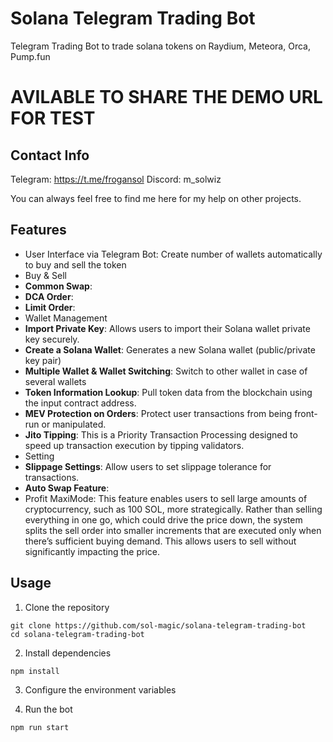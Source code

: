 # Solana Telegram Trading Bot
Telegram Trading Bot to trade solana tokens on Raydium, Meteora, Orca, Pump.fun

# AVILABLE TO SHARE THE DEMO URL FOR TEST

## Contact Info

Telegram: https://t.me/frogansol
Discord: m_solwiz

You can always feel free to find me here for my help on other projects.

## Features

- User Interface via Telegram Bot: Create number of wallets automatically to buy and sell the token
- Buy & Sell
- **Common Swap**:
- **DCA Order**:
- **Limit Order**:
- Wallet Management
- **Import Private Key**: Allows users to import their Solana wallet private key securely.
- **Create a Solana Wallet**: Generates a new Solana wallet (public/private key pair)
- **Multiple Wallet & Wallet Switching**: Switch to other wallet in case of several wallets
- **Token Information Lookup**: Pull token data from the blockchain using the input contract address.
- **MEV Protection on Orders**: Protect user transactions from being front-run or manipulated.
- **Jito Tipping**: This is a Priority Transaction Processing designed to speed up transaction execution by tipping validators.
- Setting
- **Slippage Settings**: Allow users to set slippage tolerance for transactions.
- **Auto Swap Feature**: 
- Profit MaxiMode: This feature enables users to sell large amounts of cryptocurrency, such as 100 SOL, more strategically. Rather than selling everything in one go, which could drive the price down, the system splits the sell order into smaller increments that are executed only when there’s sufficient buying demand. This allows users to sell without significantly impacting the price.

## Usage
1. Clone the repository
```
git clone https://github.com/sol-magic/solana-telegram-trading-bot
cd solana-telegram-trading-bot
```
2. Install dependencies
```
npm install
```
3. Configure the environment variables

<!-- Rename the .env.copy file to .env and set RPC and WSS, main wallet's secret key, and jito auth keypair. -->

4. Run the bot

```
npm run start
```
